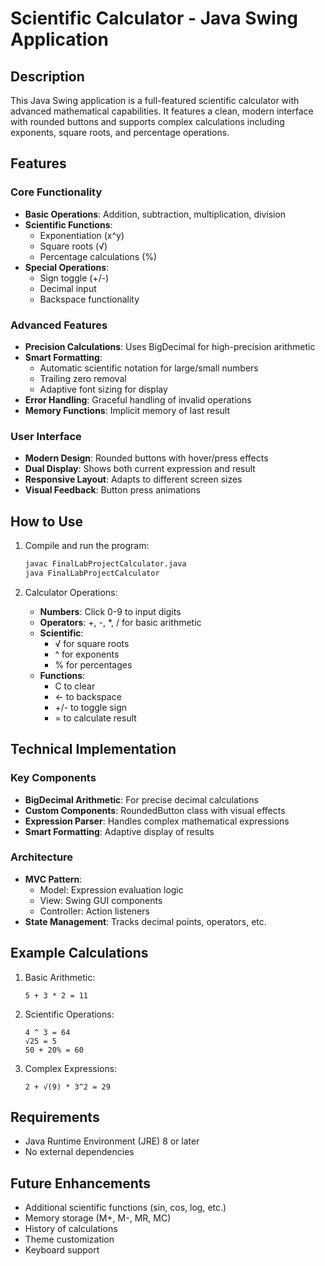 # Scientific Calculator - Java Swing Application

## Description
This Java Swing application is a full-featured scientific calculator with advanced mathematical capabilities. It features a clean, modern interface with rounded buttons and supports complex calculations including exponents, square roots, and percentage operations.

## Features

### Core Functionality
- **Basic Operations**: Addition, subtraction, multiplication, division
- **Scientific Functions**:
  - Exponentiation (x^y)
  - Square roots (√)
  - Percentage calculations (%)
- **Special Operations**:
  - Sign toggle (+/-)
  - Decimal input
  - Backspace functionality

### Advanced Features
- **Precision Calculations**: Uses BigDecimal for high-precision arithmetic
- **Smart Formatting**:
  - Automatic scientific notation for large/small numbers
  - Trailing zero removal
  - Adaptive font sizing for display
- **Error Handling**: Graceful handling of invalid operations
- **Memory Functions**: Implicit memory of last result

### User Interface
- **Modern Design**: Rounded buttons with hover/press effects
- **Dual Display**: Shows both current expression and result
- **Responsive Layout**: Adapts to different screen sizes
- **Visual Feedback**: Button press animations

## How to Use

1. Compile and run the program:
   ```bash
   javac FinalLabProjectCalculator.java
   java FinalLabProjectCalculator
   ```

2. Calculator Operations:
   - **Numbers**: Click 0-9 to input digits
   - **Operators**: +, -, *, / for basic arithmetic
   - **Scientific**:
     - √ for square roots
     - ^ for exponents
     - % for percentages
   - **Functions**:
     - C to clear
     - ← to backspace
     - +/- to toggle sign
     - = to calculate result

## Technical Implementation

### Key Components
- **BigDecimal Arithmetic**: For precise decimal calculations
- **Custom Components**: RoundedButton class with visual effects
- **Expression Parser**: Handles complex mathematical expressions
- **Smart Formatting**: Adaptive display of results

### Architecture
- **MVC Pattern**: 
  - Model: Expression evaluation logic
  - View: Swing GUI components
  - Controller: Action listeners
- **State Management**: Tracks decimal points, operators, etc.

## Example Calculations

1. Basic Arithmetic:
   ```
   5 + 3 * 2 = 11
   ```

2. Scientific Operations:
   ```
   4 ^ 3 = 64
   √25 = 5
   50 + 20% = 60
   ```

3. Complex Expressions:
   ```
   2 + √(9) * 3^2 = 29
   ```

## Requirements
- Java Runtime Environment (JRE) 8 or later
- No external dependencies

## Future Enhancements
- Additional scientific functions (sin, cos, log, etc.)
- Memory storage (M+, M-, MR, MC)
- History of calculations
- Theme customization
- Keyboard support
